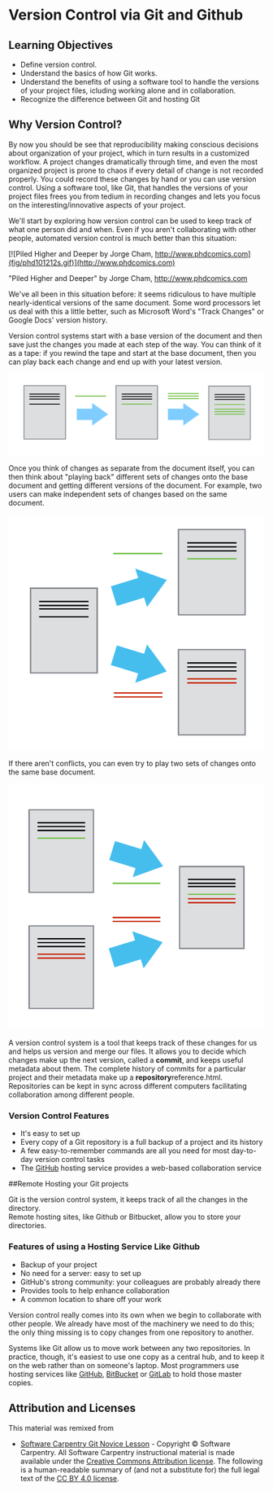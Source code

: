 # Version Control via Git and Github

## Learning Objectives

* Define version control. 
* Understand the basics of how Git works.
* Understand the benefits of using a software tool to handle the versions of your project files, icluding working alone and in collaboration.
* Recognize the difference between Git and hosting Git 

## Why Version Control?

By now you should be see that reproducibility making conscious decisions 
about organization of your project, which in turn results in a customized 
workflow.  A project changes dramatically through time, and even the 
most organized project 
is prone to chaos if every detail of change is not recorded properly. You 
could record these changes by hand or you can use version control. Using a 
software tool, like Git, that handles the versions of 
your project files frees you from tedium in recording changes and lets you 
focus on the interesting/innovative aspects of your project.

We'll start by exploring how version control can be used
to keep track of what one person did and when.
Even if you aren't collaborating with other people,
automated version control is much better than this situation:

[![Piled Higher and Deeper by Jorge Cham, http://www.phdcomics.com](fig/phd101212s.gif)](http://www.phdcomics.com)

"Piled Higher and Deeper" by Jorge Cham, http://www.phdcomics.com

We've all been in this situation before: it seems ridiculous to have multiple 
nearly-identical versions of the same document. Some word processors let us deal 
with this a little better, such as Microsoft Word's "Track Changes" or Google Docs' 
version history.

Version control systems start with a base version of the document and then save just 
the changes you made at each step of the way. You can think of it as a tape: if you 
rewind the tape and start at the base document, then you can play back each change 
and end up with your latest version.

![Changes are saved sequentially](fig/play-changes.svg)

Once you think of changes as separate from the document itself, you can then think 
about "playing back" different sets of changes onto the base document and getting 
different versions of the document. For example, two users can 
make independent sets of changes based on the same document.

![Different versions can be saved](fig/versions.svg)

If there aren't conflicts, you can even try to play two sets of changes onto 
the same base document.

![Multiple versions can be merged](fig/merge.svg)

A version control system is a tool that keeps track of these changes for us and
helps us version and merge our files. It allows you to
decide which changes make up the next version, called a
**commit**, and keeps useful metadata about them. The
complete history of commits for a particular project and their metadata make up
a **repository**reference.html. Repositories can be kept in sync
across different computers facilitating collaboration among different people.

### Version Control Features

*   It's easy to set up
*   Every copy of a Git repository is a full backup of a project and its history
*   A few easy-to-remember commands are all you need for most day-to-day version control tasks
*   The [GitHub](https://github.com/) hosting service provides a web-based collaboration service

##Remote Hosting your Git projects

Git is the version control system, it keeps track of all the changes in the directory.  
Remote hosting sites, like Github or Bitbucket, allow you to store your directories.

### Features of using a Hosting Service Like Github

*   Backup of your project
*   No need for a server: easy to set up
*   GitHub's strong community: your colleagues are probably already there
*   Provides tools to help enhance collaboration
*   A common location to share off your work

Version control really comes into its own
when we begin to collaborate with other people.
We already have most of the machinery we need to do this;
the only thing missing is to copy changes from one repository to another.

Systems like Git allow us to move work between any two repositories.
In practice,
though,
it's easiest to use one copy as a central hub,
and to keep it on the web rather than on someone's laptop.
Most programmers use hosting services like
[GitHub](http://github.com),
[BitBucket](http://bitbucket.org) or
[GitLab](http://gitlab.com/)
to hold those master copies.

## Attribution and Licenses

This material was remixed from 

*   [Software Carpentry Git Novice Lesson](http://swcarpentry.github.io/git-novice/) - Copyright © Software Carpentry. All Software Carpentry instructional material is made available under the [Creative Commons Attribution license](https://creativecommons.org/licenses/by/4.0/). The following is a human-readable summary of (and not a substitute for) the full legal text of the [CC BY 4.0 license](https://creativecommons.org/licenses/by/4.0/legalcode).


